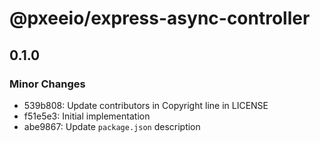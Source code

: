 # @pxeeio/express-async-controller

## 0.1.0

### Minor Changes

- 539b808: Update contributors in Copyright line in LICENSE
- f51e5e3: Initial implementation
- abe9867: Update `package.json` description
